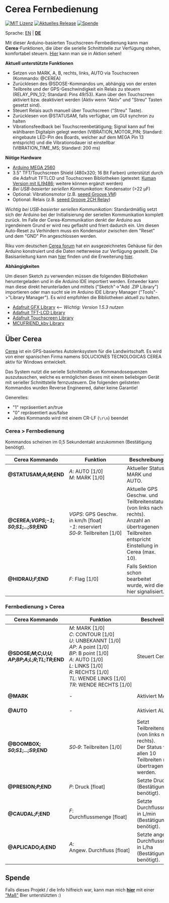 # Cerea Fernbedienung

[![MIT Lizenz](https://img.shields.io/github/license/danrauch/arduino-cerea-remote-control.svg)](https://opensource.org/licenses/MIT)
[![Aktuelles Release](https://img.shields.io/github/release/danrauch/arduino-cerea-remote-control/all.svg)](https://github.com/danrauch/arduino-cerea-remote-control/releases/latest)
[![Spende](https://img.shields.io/badge/Donate-PayPal-green.svg)](https://paypal.me/danrauch)

Sprache: [EN](README.md) | [**DE**](README_DE.md)

Mit dieser Arduino-basierten Touchscreen-Fernbedienung kann man **Cerea**-Funktionen, die über die serielle Schnittstelle zur Verfügung stehen, komfortabel steuern. [Hier](https://www.youtube.com/watch?v=ZrCHwqn8U7Y) kann man sie in Aktion sehen!

**Aktuell unterstützte Funktionen**

- Setzen von MARK, A, B, rechts, links, AUTO via Touchscreen (Kommando: @CEREA)
- Zurücklesen des @SDOSE-Kommandos um, abhängig von der ersten Teilbreite und der GPS-Geschwindigkeit ein Relais zu steuern (RELAY_PIN_1/2; Standard: Pins 49/53). Kann über den Touchscreen aktiviert bzw. deaktiviert werden (Aktiv wenn "Aktiv" und "Streu" Tasten gesetzt sind).
- Steuert Relais auch manuell über Touchscreen ("Streu" Taste).
- Zurücklesen von @STATUSAM, falls verfügbar, um GUI synchron zu halten
- Vibrationsfeedback bei Touchscreenbetätigung; Signal kann auf frei wählbaren Digitalpin gelegt werden (VIBRATION_MOTOR_PIN; Standard: eingebaute LED-Pin des Boards, welcher auf dem MEGA Pin 13 entspricht) und die Vibrationsdauer ist einstellbar (VIBRATION_TIME_MS; Standard: 200 ms)

**Nötige Hardware**

- [Arduino MEGA 2560](https://store.arduino.cc/mega-2560-r3)
- 3.5" TFT/Touchscreen Shield (480x320; 16 Bit Farben) unterstützt durch die Adafruit TFTLCD und Touchscreen Bibliotheken (getestet: [Kuman Version mit ILI9486](https://www.amazon.com/Kuman-Arduino-Screen-Tutorials-Mega2560/dp/B075FP83V5/); weitere können ergänzt werden)
- *Bei USB-basierter seriellen Kommunikation:* Kondensator (>22 µF)
- Optional: Vibrationsmotor (z.B. [seeed Groove VM](https://www.seeedstudio.com/category/Grove-c-1003/Grove-Vibration-Motor.html))
- Optional: Relais (z.B. [seeed Groove 2CH Relay](https://www.seeedstudio.com/Grove-2-Channel-SPDT-Relay-p-3118.html))

*Wichtig bei USB-basierter seriellen Kommunikation:* Standardmäßig setzt sich der Arduino bei der Initialisierung der seriellen Kommunikation komplett zurück. Im Falle der Cerea-Kommunikation denkt der Arduino aus irgendeinem Grund er wird neu geflasht und friert dadurch ein. Um diesen Auto-Reset zu Verhindern muss ein Kondensator zwischen dem "Reset" und dem "GND" Pin angeschlossen werden.

Riku vom deutschen [Cerea forum](http://cerea-forum.de/) hat ein ausgezeichnetes Gehäuse für den Arduino konstruiert und die Daten netterweise zur Verfügung gestellt. Die Basisanleitung kann man [hier](https://cerea-forum.de/forum/index.php?thread/440-externe-touchscreen-bedieneinheit-bauanleitung/) finden und die Erweiterung [hier](https://cerea-forum.de/forum/index.php?thread/493-externe-touchscreen-bedieneinheit-automatisierte-schaltung/).

**Abhängigkeiten**

Um diesen Sketch zu verwenden müssen die folgenden Bibliotheken heruntergeladen und in die Arduino IDE importiert werden. Entweder kann man diese direkt herunterladen und mittels ("Sketch"->"Add .ZIP Library") importieren oder man sucht sie im Arduino IDE Library Manager ("Tools"->"Library Manager"). Es wird empfohlen die Bibliotheken aktuell zu halten.

- [Adafruit GFX Library](https://github.com/adafruit/Adafruit-GFX-Library)  <-- *Wichtig: Version 1.5.3 nutzen*
- [Adafruit TFT-LCD Library](https://github.com/adafruit/TFTLCD-Library)
- [Adafruit Touchscreen Library](https://github.com/adafruit/Adafruit_TouchScreen)
- [MCUFRIEND_kbv Library](https://github.com/prenticedavid/MCUFRIEND_kbv)

## Über Cerea

[Cerea](https://www.cereagps.com/) ist ein GPS-basiertes Autolenksystem für die Landwirtschaft. Es wird von einer spanischen Firma namens SOLUCIONES TECNOLOGICAS CEREA aktiv für Windows entwickelt.

Das System nutzt die serielle Schnittstelle um Kommandosequenzen auszutauschen, welche es ermöglichen dieses mit einem beliebigen Gerät mit serieller Schnittstelle fernzusteuern. Die folgenden gelisteten Kommandos wurden Reverse Engineered, daher keine Garantie!

Generelles:

- "1" repräsentiert an/true
- "0" repräsentiert aus/false
- Jedes Kommando wird mit einem CR-LF (`\r\n`) beendet

### **Cerea > Fernbedienung**

Kommandos scheinen im 0,5 Sekundentakt anzukommen (Bestätigung benötigt).

| Cerea Kommando                               | Funktion                             | Beschreibung                     | Beispiel                |
|------------------------------------------------|-----------------------------------------------|---------------------------------|------------------------|
| **@STATUSAM;*A*;*M*;END**                     | *A*:&nbsp;AUTO&nbsp;[1/0]<br/>*M*:&nbsp;MARK&nbsp;[1/0] | Aktueller Status MARK und AUTO. | `"@STATUSAM;1;1;END\r\n"`<br/>(AUTO und MARK aktiv) |
| **@CEREA;*VGPS*;*-1*;<br/>*S0*;*S1*;...;*S9*;END** | *VGPS*:&nbsp;GPS&nbsp;Geschw. in km/h&nbsp;[float]<br/>*-1*: reserviert<br/>*S0&#8209;9*:&nbsp;Teilbreiten&nbsp;[1/0] | Aktuelle GPS Geschw. und Teilbreitenstatus (von links nach rechts).<br/>Anzahl an übertragenen Teilbreiten entspricht Einstellung in Cerea (max. 10).  | `"@CEREA;5.0;-1;1;END\r\n"`<br/>(GPS Geschw. 5.0 km/h; Teilbreite 1 aktiv) |
| **@HIDRAU;*F*;END**                            | *F*:&nbsp;Flag&nbsp;[1/0]                 | Falls Sektion schon bearbeitet wurde, wird dies hier signalisiert. | `"@HIDRAU;1;END\r\n"`<br/>(Sektion schon bearbeitet) |

### **Fernbedienung > Cerea**

| Cerea Kommando                                  | Funktion                                      | Beschreibung                                | Beispiel                |
|----------------------------------------------- |-----------------------------------------------|------------------------------------------- |------------------------|
| **@SDOSE;*M*;*C*;*U*;*U*;<br/>*AP*;*BP*;*A*;*L*;*R*;*TL*;*TR*;END** | *M*:&nbsp;MARK&nbsp;[1/0]<br/>*C*:&nbsp;CONTOUR&nbsp;[1/0]<br/>*U*: UNBEKANNT&nbsp;[1/0]<br/>*AP*: A point&nbsp;[1/0]<br/>*BP*:&nbsp;B point&nbsp;[1/0]<br/>*A*:&nbsp;AUTO&nbsp;[1/0]<br/>*L*: LINKS&nbsp;[1/0]<br/>*R*: RECHTS&nbsp;[1/0]<br/>*TL*:&nbsp;WENDE LINKS&nbsp;[1/0]<br/>*TR*:&nbsp;WENDE&nbsp;RECHTS&nbsp;[1/0] | Steuert Cerea. | `"@SDOSE;1;0;0;0; \ 0;0;1;0;0;0;0;END\r\n"`<br/>(aktiviere MARK und AUTO) |
| **@MARK** | - | Aktiviert MARK. | `"@MARK\r\n"` (aktiviert MARK) |
| **@AUTO** | - | Aktiviert AUTO. | `"@AUTO\r\n"` (aktiviert MARK) |
| **@BOOMBOX;<br/>*S0*;*S1*;...;*S9*;END** | *S0&#8209;9*: Teilbreiten&nbsp;[1/0] | Setzt Teilbreitenstatus (von links nach rechts).<br/>Der Status von allen 10 Teilbreiten muss übertragen werden. | `"@BOOMBOX;  \ 0;0;0;0;0;0;0;0;0;0;\r\n"`<br/>(deaktiviere alle Teilbreiten) |
| **@PRESION;*P*;END** | *P*: Druck&nbsp;[float] | Setzte Druck in ?<br/>(Bestätigung benötigt).  | `"@PRESION;1.0;END\r\n"`<br/>(setze Druck auf 1.0) |
| **@CAUDAL;*F*;END** | *F*: Durchflussmenge&nbsp;[float] | Setzte Durchflussmenge in L/min<br/>(Bestätigung benötigt).  | `"@CAUDAL;1.0;END\r\n"`<br/>(setze Durchflussmenge auf 1.0) |
| **@APLICADO;*A*;END** | *A*: Angew.&nbsp;Durchfluss&nbsp;[float] | Setzte angew. Durchflussmenge in L/ha<br/>(Bestätigung benötigt).  | `"@APLICADO;1.0;END\r\n"`<br/>(setze angew. Durchflussmenge auf 1.0) |

## Spende

Falls dieses Projekt / die Info hilfreich war, kann man mich [**hier**](https://paypal.me/danrauch) mit einer ["Maß"](https://bar.wikipedia.org/wiki/Bia) Bier unterstützten :)
